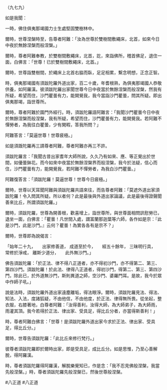 （九七九）

如是我聞：

一時，佛住俱夷那竭國力士生處堅固雙樹林中。

爾時，世尊涅槃時至，告尊者阿難：「汝為世尊於雙樹間敷繩床，北首，如來今日中夜於無餘涅槃而般涅槃。」

爾時，尊者阿難奉教，於雙樹間敷繩床，北首，訖，來詣佛所，稽首佛足，退住一面，白佛言：「世尊！已於雙樹間敷繩床，北首。」

爾時，世尊詣雙樹間，於繩床上北首右脇而臥，足足相累，繫念明想，正念正智。

時，俱夷那竭國有須跋陀羅外道出家，百二十歲，年耆根熟，為俱夷那竭國人恭敬供養，如阿羅漢。彼須跋陀羅出家聞世尊今日中夜當於無餘涅槃而般涅槃，然我有所疑，希望而住，沙門瞿曇有力，能開覺我，我今當詣沙門瞿曇，問其所疑。即出俱夷那竭，詣世尊所。

爾時，尊者阿難於園門外經行。時，須跋陀羅語阿難言：「我聞沙門瞿曇今日中夜於無餘涅槃而般涅槃，我有所疑，希望而住，沙門瞿曇有力，能開覺我。若阿難不憚勞者，為我往白瞿曇，少有閑暇，答我所問？」

阿難答言：「莫逼世尊！世尊疲極。」

如是須䟦陀羅再三請尊者阿難，尊者阿難亦再三不許。

須跋陀羅言：「我聞古昔出家耆年大師所說，久久乃有如來、應、等正覺出於世間，如優曇鉢花。而今如來中夜當於無餘涅槃界而般涅槃，我今於法疑，信心而住，沙門瞿曇有力，能開覺我，若阿難不憚勞者，為我白沙門瞿曇。」

阿難復答言：「須跋陀羅！莫逼世尊！世尊今日疲極。」

爾時，世尊以天耳聞阿難與須跋陀羅共語來往，而告尊者阿難：「莫遮外道出家須跋陀羅！令入問其所疑。所以者何？此是最後與外道出家論議，此是最後得證聲聞善來比丘，所謂須跋陀羅。」

爾時，須跋陀羅，世尊為開善根，歡喜增上，詣世尊所，與世尊面相問訊慰勞已，退坐一面，白佛言：「瞿曇！凡世間入處，謂富蘭那迦葉等六師，各作如是宗：『此是沙門，此是沙門。』云何？瞿曇！為實各各有是宗不？」

爾時，世尊即為說偈言：

「始年二十九，　　出家修善道，
成道至於今，　　經五十餘年，
三昧明行具，　　常修於淨戒，
離斯少道分，　　此外無沙門。」

佛告須跋陀羅：「於正法、律不得八正道者，亦不得初沙門，亦不得第二、第三、第四沙門。須跋陀羅！於此法、律得八正道者，得初沙門，得第二、第三、第四沙門，除此已，於外道無沙門，斯則異道之師，空沙門、婆羅門耳。是故，我今於眾中作師子吼。」

說是法時，須跋陀羅外道出家遠塵離垢，得法眼淨。爾時，須跋陀羅見法、得法、知法、入法，度諸狐疑，不由他信，不由他度，於正法、律得無所畏。從坐起，整衣服，右膝著地，白尊者阿難：「汝得善利，汝得大師，為大師弟子，為大師雨，雨灌其頂。我今若得於正法、律出家、受具足，得比丘分者，亦當得斯善利！」

時，尊者阿難白佛言：「世尊！是須跋陀羅外道出家今求於正法、律出家、受具足，得比丘分。」

爾時，世尊告須跋陀羅：「此比丘來修行梵行。」

彼尊者須跋陀羅即於爾時出家，即是受具足，成比丘分。如是思惟，乃至心善解脫，得阿羅漢。

時，尊者須跋陀羅得阿羅漢，解脫樂覺知已，作是念：「我不忍見佛般涅槃，我當先般涅槃。」時，尊者須跋陀羅先般涅槃已，然後世尊般涅槃。





#八正道
#八正道
